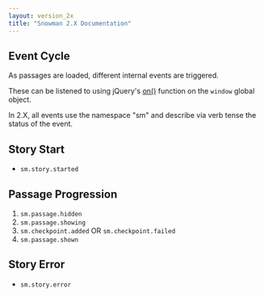 ```yaml
---
layout: version_2x
title: "Snowman 2.X Documentation"
---
```


## Event Cycle

As passages are loaded, different internal events are triggered.

These can be listened to using jQuery's [on()](https://api.jquery.com/on/) function on the `window` global object.

In 2.X, all events use the namespace "sm" and describe via verb tense the status of the event.

## Story Start

* `sm.story.started`

## Passage Progression

1. `sm.passage.hidden`
2. `sm.passage.showing`
3. `sm.checkpoint.added` OR `sm.checkpoint.failed`
4. `sm.passage.shown`

## Story Error

* `sm.story.error`
